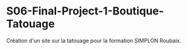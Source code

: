 # S06-Final-Project-1-Boutique-Tatouage

Création d'un site sur la tatouage pour la formation SIMPLON Roubaix.